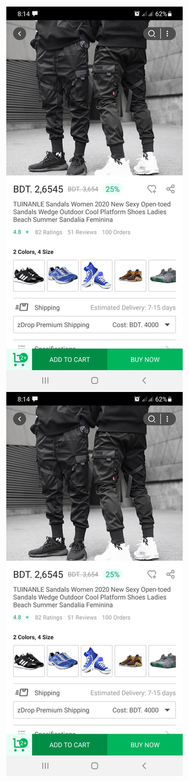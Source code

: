 ![alt text](https://raw.githubusercontent.com/fahmidul/product_details/main/image1.jpeg?raw=true)
![alt text](https://raw.githubusercontent.com/fahmidul/product_details/main/image1.jpeg?raw=true)

